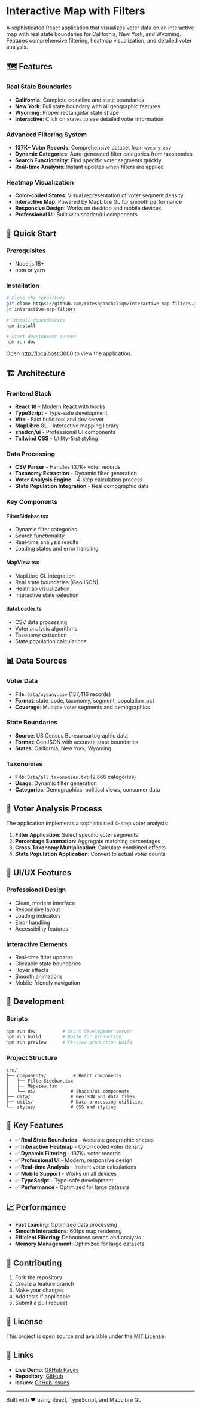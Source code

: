 # Interactive Map with Filters

A sophisticated React application that visualizes voter data on an interactive map with real state boundaries for California, New York, and Wyoming. Features comprehensive filtering, heatmap visualization, and detailed voter analysis.

## 🗺️ Features

### **Real State Boundaries**
- **California**: Complete coastline and state boundaries
- **New York**: Full state boundary with all geographic features
- **Wyoming**: Proper rectangular state shape
- **Interactive**: Click on states to see detailed voter information

### **Advanced Filtering System**
- **137K+ Voter Records**: Comprehensive dataset from `wycany.csv`
- **Dynamic Categories**: Auto-generated filter categories from taxonomies
- **Search Functionality**: Find specific voter segments quickly
- **Real-time Analysis**: Instant updates when filters are applied

### **Heatmap Visualization**
- **Color-coded States**: Visual representation of voter segment density
- **Interactive Map**: Powered by MapLibre GL for smooth performance
- **Responsive Design**: Works on desktop and mobile devices
- **Professional UI**: Built with shadcn/ui components

## 🚀 Quick Start

### Prerequisites
- Node.js 18+ 
- npm or yarn

### Installation

```bash
# Clone the repository
git clone https://github.com/riteshpanchaliqm/interactive-map-filters.git
cd interactive-map-filters

# Install dependencies
npm install

# Start development server
npm run dev
```

Open [http://localhost:3000](http://localhost:3000) to view the application.

## 🏗️ Architecture

### **Frontend Stack**
- **React 18** - Modern React with hooks
- **TypeScript** - Type-safe development
- **Vite** - Fast build tool and dev server
- **MapLibre GL** - Interactive mapping library
- **shadcn/ui** - Professional UI components
- **Tailwind CSS** - Utility-first styling

### **Data Processing**
- **CSV Parser** - Handles 137K+ voter records
- **Taxonomy Extraction** - Dynamic filter generation
- **Voter Analysis Engine** - 4-step calculation process
- **State Population Integration** - Real demographic data

### **Key Components**

#### **FilterSidebar.tsx**
- Dynamic filter categories
- Search functionality
- Real-time analysis results
- Loading states and error handling

#### **MapView.tsx**
- MapLibre GL integration
- Real state boundaries (GeoJSON)
- Heatmap visualization
- Interactive state selection

#### **dataLoader.ts**
- CSV data processing
- Voter analysis algorithms
- Taxonomy extraction
- State population calculations

## 📊 Data Sources

### **Voter Data**
- **File**: `Data/wycany.csv` (137,416 records)
- **Format**: state_code, taxonomy, segment, population_pct
- **Coverage**: Multiple voter segments and demographics

### **State Boundaries**
- **Source**: US Census Bureau cartographic data
- **Format**: GeoJSON with accurate state boundaries
- **States**: California, New York, Wyoming

### **Taxonomies**
- **File**: `Data/all_taxonomies.txt` (2,866 categories)
- **Usage**: Dynamic filter generation
- **Categories**: Demographics, political views, consumer data

## 🎯 Voter Analysis Process

The application implements a sophisticated 4-step voter analysis:

1. **Filter Application**: Select specific voter segments
2. **Percentage Summation**: Aggregate matching percentages
3. **Cross-Taxonomy Multiplication**: Calculate combined effects
4. **State Population Application**: Convert to actual voter counts

## 🎨 UI/UX Features

### **Professional Design**
- Clean, modern interface
- Responsive layout
- Loading indicators
- Error handling
- Accessibility features

### **Interactive Elements**
- Real-time filter updates
- Clickable state boundaries
- Hover effects
- Smooth animations
- Mobile-friendly navigation

## 🔧 Development

### **Scripts**
```bash
npm run dev          # Start development server
npm run build        # Build for production
npm run preview      # Preview production build
```

### **Project Structure**
```
src/
├── components/          # React components
│   ├── FilterSidebar.tsx
│   ├── MapView.tsx
│   └── ui/             # shadcn/ui components
├── data/               # GeoJSON and data files
├── utils/              # Data processing utilities
└── styles/             # CSS and styling
```

## 🌟 Key Features

- ✅ **Real State Boundaries** - Accurate geographic shapes
- ✅ **Interactive Heatmap** - Color-coded voter density
- ✅ **Dynamic Filtering** - 137K+ voter records
- ✅ **Professional UI** - Modern, responsive design
- ✅ **Real-time Analysis** - Instant voter calculations
- ✅ **Mobile Support** - Works on all devices
- ✅ **TypeScript** - Type-safe development
- ✅ **Performance** - Optimized for large datasets

## 📈 Performance

- **Fast Loading**: Optimized data processing
- **Smooth Interactions**: 60fps map rendering
- **Efficient Filtering**: Debounced search and analysis
- **Memory Management**: Optimized for large datasets

## 🤝 Contributing

1. Fork the repository
2. Create a feature branch
3. Make your changes
4. Add tests if applicable
5. Submit a pull request

## 📄 License

This project is open source and available under the [MIT License](LICENSE).

## 🔗 Links

- **Live Demo**: [GitHub Pages](https://riteshpanchaliqm.github.io/interactive-map-filters)
- **Repository**: [GitHub](https://github.com/riteshpanchaliqm/interactive-map-filters)
- **Issues**: [GitHub Issues](https://github.com/riteshpanchaliqm/interactive-map-filters/issues)

---

Built with ❤️ using React, TypeScript, and MapLibre GL